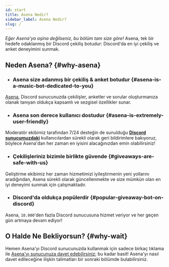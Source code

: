 ```yaml
---
id: start
title: Asena Nedir?
sidebar_label: Asena Nedir?
slug: /
---
```

*Eğer Asena'ya aşina değilseniz, bu bölüm tam size göre!* Asena, tek bir hedefe odaklanmış bir Discord çekiliş botudur:
Discord'da en iyi çekiliş ve anket deneyimini sunmak.

## Neden Asena? {#why-asena}

* ### Asena size adanmış bir çekiliş & anket botudur {#asena-is-a-music-bot-dedicated-to-you}
[Asena](https://asena.xyz), Discord sunucunuzda çekilişler, anketler ve sorular oluşturmanıza olanak tanıyan oldukça kapsamlı ve sezgisel
özellikler sunar.

* ### Asena son derece kullanıcı dostudur {#asena-is-extremely-user-friendly}
Moderatör ekibimiz tarafından 7/24 desteğin de sunulduğu **[Discord sunucumuzdaki](https://dc.asena.xyz)** kullanıcılardan sürekli olarak geri
bildirimlere bakıyoruz, böylece Asena'dan her zaman en iyisini alacağınızdan emin olabilirsiniz!

* ### Çekilişleriniz bizimle birlikte güvende {#giveaways-are-safe-with-us}
Geliştirme ekibimiz her zaman hizmetimizi iyileştirmenin yeni yollarını aradığından, Asena sürekli olarak güncellenmekte
ve size mümkün olan en iyi deneyimi sunmak için çalışmaktadır.

* ### Discord'da oldukça popülerdir {#popular-giveaway-bot-on-discord}
Asena, `10.000`'den fazla Discord sunucusuna hizmet veriyor ve her geçen gün artmaya devam ediyor!

## O Halde Ne Bekliyorsun? {#why-wait}

Hemen Asena'yı Discord sunucunuzda kullanmak için sadece birkaç tıklama
ile [Asena'yı sunucunuza davet edebilirsiniz](https://invite.asena.xyz); bu kadar basit! Asena'yı nasıl davet
edileceğine ilişkin talimatları bir sonraki bölümde bulabilirsiniz.
